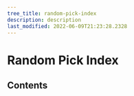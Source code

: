 ```yaml
---
tree_title: random-pick-index
description: description
last_modified: 2022-06-09T21:23:28.2328
---
```


# Random Pick Index

## Contents
